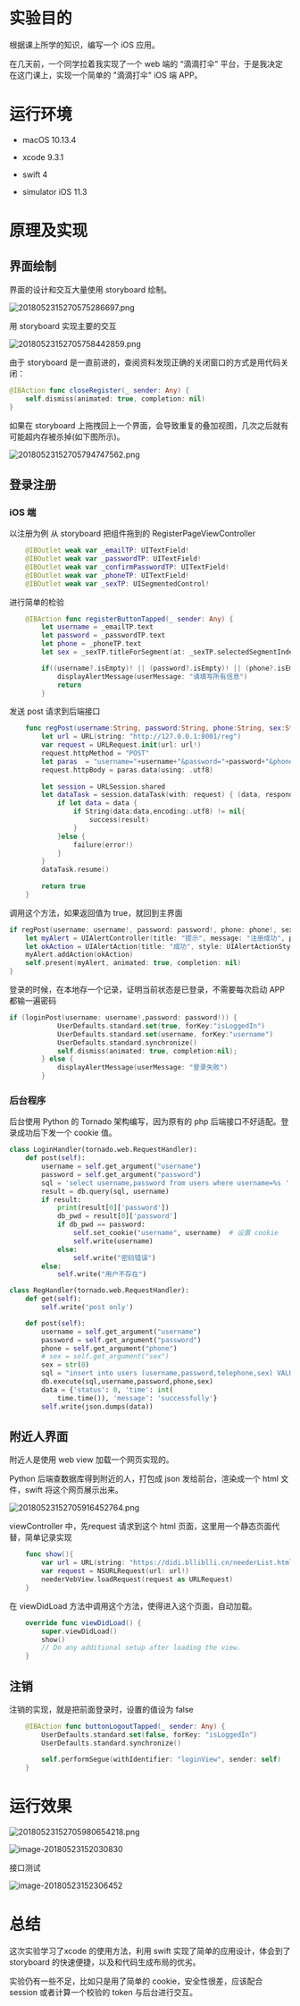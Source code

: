 # 实验目的

根据课上所学的知识，编写一个 iOS 应用。

在几天前，一个同学拉着我实现了一个 web 端的 “滴滴打伞” 平台，于是我决定在这门课上，实现一个简单的 "滴滴打伞" iOS 端 APP。



# 运行环境

- macOS 10.13.4

- xcode 9.3.1

- swift 4

- simulator iOS 11.3 


# 原理及实现

## 界面绘制

界面的设计和交互大量使用 storyboard 绘制。

![2018052315270575286697.png](http://td.neu.pw/2018052315270575286697.png)

用 storyboard 实现主要的交互

![20180523152705758442859.png](http://td.neu.pw/20180523152705758442859.png)

由于 storyboard 是一直前进的，查阅资料发现正确的关闭窗口的方式是用代码关闭：

``` swift
@IBAction func closeRegister(_ sender: Any) {
    self.dismiss(animated: true, completion: nil)
}
```

如果在 storyboard 上拖拽回上一个界面，会导致重复的叠加视图，几次之后就有可能超内存被杀掉(如下图所示)。

![20180523152705794747562.png](http://td.neu.pw/20180523152705794747562.png)



## 登录注册

### iOS 端

以注册为例
从 storyboard 把组件拖到的 RegisterPageViewController

```swift
    @IBOutlet weak var _emailTP: UITextField!
    @IBOutlet weak var _passwordTP: UITextField!
    @IBOutlet weak var _confirmPasswordTP: UITextField!
    @IBOutlet weak var _phoneTP: UITextField!
    @IBOutlet weak var _sexTP: UISegmentedControl!
```
进行简单的检验
```swift
    @IBAction func registerButtonTapped(_ sender: Any) {
        let username = _emailTP.text
        let password = _passwordTP.text
        let phone = _phoneTP.text
        let sex = _sexTP.titleForSegment(at: _sexTP.selectedSegmentIndex)!

        if((username?.isEmpty)! || (password?.isEmpty)! || (phone?.isEmpty)!) {
            displayAlertMessage(userMessage: "请填写所有信息")
            return
        }
```

发送 post 请求到后端接口

```swift
    func regPost(username:String, password:String, phone:String, sex:String) -> Bool {
        let url = URL(string: "http://127.0.0.1:8001/reg")
        var request = URLRequest.init(url: url!)
        request.httpMethod = "POST"
        let paras  = "username="+username+"&password="+password+"&phone="+phone+"&sex"+sex
        request.httpBody = paras.data(using: .utf8)
        
        let session = URLSession.shared
        let dataTask = session.dataTask(with: request) { (data, respond, error) in
            if let data = data {
                if String(data:data,encoding:.utf8) != nil{
                    success(result)
                }
            }else {
                failure(error!)
            }
        }
        dataTask.resume()
    
        return true
    }
```

调用这个方法，如果返回值为 true，就回到主界面

```swift
if regPost(username: username!, password: password!, phone: phone!, sex: "\(sex)") {
	let myAlert = UIAlertController(title: "提示", message: "注册成功", preferredStyle: UIAlertControllerStyle.alert)
    let okAction = UIAlertAction(title: "成功", style: UIAlertActionStyle.default, handler: {action in self.dismiss(animated: true, completion:nil)})
    myAlert.addAction(okAction)
    self.present(myAlert, animated: true, completion: nil)
}
```

登录的时候，在本地存一个记录，证明当前状态是已登录，不需要每次启动 APP 都输一遍密码

```swift
if (loginPost(username: username!,password: password!)) {
            UserDefaults.standard.set(true, forKey:"isLoggedIn")
            UserDefaults.standard.set(username, forKey:"username")
            UserDefaults.standard.synchronize()
            self.dismiss(animated: true, completion:nil);
        } else {
            displayAlertMessage(userMessage: "登录失败")
        }
```


### 后台程序

后台使用 Python 的 Tornado 架构编写，因为原有的 php 后端接口不好适配。登录成功后下发一个 cookie 值。

``` python
class LoginHandler(tornado.web.RequestHandler):
    def post(self):
        username = self.get_argument("username")
        password = self.get_argument("password")
        sql = 'select username,password from users where username=%s '
        result = db.query(sql, username)
        if result:
            print(result[0]['password'])
            db_pwd = result[0]['password']
            if db_pwd == password:
                self.set_cookie("username", username)  # 设置 cookie
                self.write(username)
            else:                    
                self.write("密码错误")
        else:
            self.write("用户不存在")

class RegHandler(tornado.web.RequestHandler):
    def get(self):
        self.write('post only')

    def post(self):
        username = self.get_argument("username") 
        password = self.get_argument("password")
        phone = self.get_argument("phone") 
        # sex = self.get_argument("sex")
        sex = str(0)
        sql = "insert into users (username,password,telephone,sex) VALUES (%s,%s,%s,%s) "
        db.execute(sql,username,password,phone,sex)
        data = {'status': 0, 'time': int(
            time.time()), 'message': 'successfully'}
        self.write(json.dumps(data))
```



## 附近人界面

附近人是使用 web view 加载一个网页实现的。

Python 后端查数据库得到附近的人，打包成 json 发给前台，渲染成一个 html 文件，swift 将这个网页展示出来。

![20180523152705916452764.png](http://td.neu.pw/20180523152705916452764.png)



viewController 中，先request 请求到这个 html 页面，这里用一个静态页面代替，简单记录实现

```swift
    func show(){
        var url = URL(string: "https://didi.blliblli.cn/neederList.html")
        var request = NSURLRequest(url: url!)
        neederVebView.loadRequest(request as URLRequest)
    }
```

在 viewDidLoad 方法中调用这个方法，使得进入这个页面，自动加载。

```swift
    override func viewDidLoad() {
        super.viewDidLoad()
        show()
        // Do any additional setup after loading the view.
    }
```



## 注销

注销的实现，就是把前面登录时，设置的值设为 false

```swift
    @IBAction func buttonLogoutTapped(_ sender: Any) {
        UserDefaults.standard.set(false, forKey: "isLoggedIn")
        UserDefaults.standard.synchronize()
        
        self.performSegue(withIdentifier: "loginView", sender: self)
    }
```




# 运行效果

![20180523152705980654218.png](http://td.neu.pw/20180523152705980654218.png)

![image-20180523152030830](/var/folders/cj/5xlctsdn2q9gqj23cj3tqhnr0000gn/T/abnerworks.Typora/image-20180523152030830.png)

接口测试

![image-20180523152306452](/var/folders/cj/5xlctsdn2q9gqj23cj3tqhnr0000gn/T/abnerworks.Typora/image-20180523152306452.png)

# 总结

这次实验学习了xcode 的使用方法，利用 swift 实现了简单的应用设计，体会到了 storyboard 的快速便捷，以及和代码生成布局的优劣。

实验仍有一些不足，比如只是用了简单的 cookie，安全性很差，应该配合 session 或者计算一个校验的 token 与后台进行交互。
